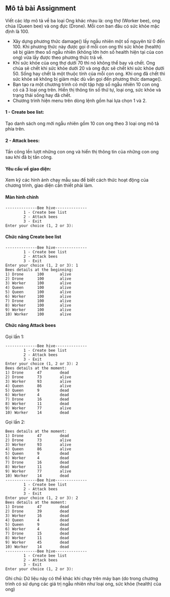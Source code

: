 ## Mô tả bài Assignment
Viết các lớp mô tả về ba loại Ong khác nhau là: ong thợ (Worker bee), ong chúa (Queen bee) và ong đực (Drone). Mỗi con ban đâu có sức khỏe mặc định là 100.
- Xây dựng phương thức damage() lấy ngẫu nhiên một số nguyên từ 0 đến 100. Khi phương thức này được gọi ở mỗi con ong thì sức khỏe (health) sẽ bị giảm theo số ngẫu nhiên (không lớn hơn số health hiện tại của con ong) vừa lấy được theo phương thức trả về. 
- Khi sức khỏe của ong thợ dưới 70 thì nó không thể bay và chết. Ong chúa sẽ chết khi sức khỏe dưới 20 và ong đực sẽ chết khi sức khỏe dưới 50. Sống hay chết là một thuộc tính của mỗi con ong. Khi ong đã chết thì sức khỏe sẽ không bị giảm mặc dù vẫn gọi đến phương thức damage().
- Bạn tạo ra một chương trình có một tập hợp số ngẫu nhiên 10 con ong có cả 3 loại ong trên. Hiển thị thông tin số thứ tự, loại ong, sức khỏe và trạng thái sống hay đã chết.
- Chương trình hiện menu trên dòng lệnh gồm hai lựa chọn 1 và 2.
#### 1 - Create bee list: 
Tạo danh sách ong mới ngẫu nhiên gồm 10 con ong theo 3 loại ong mô tả phía trên.
#### 2 - Attack bees:
Tấn công lền lượt những con ong và hiển thị thông tin của những con ong sau khi đã bị tấn công.
#### Yêu cầu về giao diện:
Xem kỹ các hình ảnh chạy mẫu sau để biết cách thức hoạt động của chương trình, giao diện cần thiết phải làm.
#### Màn hình chính
```
--------------Bee hive--------------
        1 - Create bee list
        2 - Attack bees
        3 - Exit
Enter your choice (1, 2 or 3):
```
#### Chức năng Create bee list
```
--------------Bee hive--------------
        1 - Create bee list
        2 - Attack bees
        3 - Exit
Enter your choice (1, 2 or 3): 1
Bees details at the beginning:
1) Drone      100       alive
2) Drone      100       alive
3) Worker     100       alive
4) Queen      100       alive
5) Queen      100       alive
6) Worker     100       alive
7) Drone      100       alive
8) Worker     100       alive
9) Worker     100       alive
10) Worker    100       alive
```
#### Chức năng Attack bees
Gọi lần 1:
```
--------------Bee hive--------------
        1 - Create bee list
        2 - Attack bees
        3 - Exit
Enter your choice (1, 2 or 3): 2
Bees details at the moment:
1) Drone      47        dead
2) Drone      73        alive
3) Worker     93        alive
4) Queen      86        alive
5) Queen      9         dead
6) Worker     4         dead
7) Drone      16        dead
8) Worker     11        dead
9) Worker     77        alive
10) Worker    14        dead
```
Gọi lần 2:
```
Bees details at the moment:
1) Drone      47        dead
2) Drone      73        alive
3) Worker     93        alive
4) Queen      86        alive
5) Queen      9         dead
6) Worker     4         dead
7) Drone      16        dead
8) Worker     11        dead
9) Worker     77        alive
10) Worker    14        dead
--------------Bee hive--------------
        1 - Create bee list
        2 - Attack bees
        3 - Exit
Enter your choice (1, 2 or 3): 2
Bees details at the moment:
1) Drone      47        dead
2) Drone      39        dead
3) Worker     16        dead
4) Queen      4         dead
5) Queen      9         dead
6) Worker     4         dead
7) Drone      15        dead
8) Worker     11        dead
9) Worker     45        dead
10) Worker    14        dead
--------------Bee hive--------------
        1 - Create bee list
        2 - Attack bees
        3 - Exit
Enter your choice (1, 2 or 3): 
```
Ghi chú: Dữ liệu này có thể khác khi chạy trên máy bạn (do trong chương trình có sử dụng các giá trị ngẫu nhiên như loại ong, sức khỏe (health) của ong)